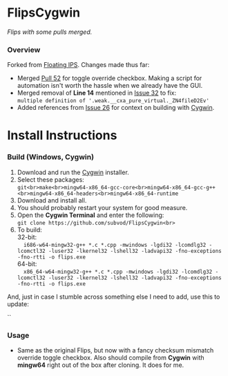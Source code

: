 # FlipsCygwin

*Flips with some pulls merged.*

### Overview

Forked from [Floating IPS](https://github.com/Alcaro/Flips). Changes made thus far:

- Merged [Pull 52](https://github.com/Alcaro/Flips/pull/52) for toggle override checkbox. Making a script for automation isn't worth the hassle when we already have the GUI.
- Merged removal of **Line 14** mentioned in [Issue 32](https://github.com/Alcaro/Flips/issues/32#issuecomment-1036141144) to fix:<br>`multiple definition of '.weak.__cxa_pure_virtual._ZN4fileD2Ev'`
- Added references from [Issue 26](https://github.com/Alcaro/Flips/issues/26#issuecomment-573674247) for context on building with [Cygwin](https://www.cygwin.com/).

# Install Instructions

### Build (Windows, Cygwin)

1. Download and run the [Cygwin](https://www.cygwin.com/) installer.
2. Select these packages:<br>`git<br>make<br>mingw64-x86_64-gcc-core<br>mingw64-x86_64-gcc-g++<br>mingw64-x86_64-headers<br>mingw64-x86_64-runtime`
3. Download and install all.
4. You should probably restart your system for good measure.
5. Open the **Cygwin Terminal** and enter the following:<br>`git clone https://github.com/subvod/FlipsCygwin<br>`
6. To build:<br>32-bit:<br>&emsp;`i686-w64-mingw32-g++ *.c *.cpp -mwindows -lgdi32 -lcomdlg32 -lcomctl32 -luser32 -lkernel32 -lshell32 -ladvapi32 -fno-exceptions -fno-rtti -o flips.exe`<br>64-bit:<br>&emsp;`x86_64-w64-mingw32-g++ *.c *.cpp -mwindows -lgdi32 -lcomdlg32 -lcomctl32 -luser32 -lkernel32 -lshell32 -ladvapi32 -fno-exceptions -fno-rtti -o flips.exe`

And, just in case I stumble across something else I need to add, use this to update:

``

### Usage

- Same as the original Flips, but now with a fancy checksum mismatch override toggle checkbox. Also should compile from **Cygwin** with **mingw64** right out of the box after cloning. It does for me.
